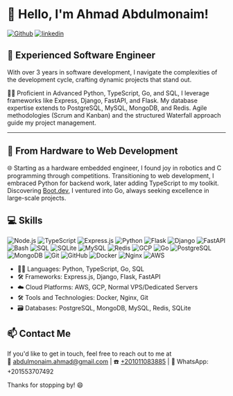 # 👋 Hello, I'm Ahmad Abdulmonaim! 

[![Github](https://img.shields.io/badge/GitHub-000000?style=for-the-badge&logo=GitHub&logoColor=white)](https://github.com/Abdulmonaim?tab=repositories) 
[![linkedin](https://img.shields.io/badge/Linkedin-0A66C2?style=for-the-badge&logo=linkedin&logoColor=white)](https://www.linkedin.com/in/ahmadabdulmonaim/)

## 🚀 Experienced Software Engineer

With over 3 years in software development, I navigate the complexities of the development cycle, crafting dynamic projects that stand out.

👨‍💻 Proficient in Advanced Python, TypeScript, Go, and SQL, I leverage frameworks like Express, Django, FastAPI, and Flask. My database expertise extends to PostgreSQL, MySQL, MongoDB, and Redis. Agile methodologies (Scrum and Kanban) and the structured Waterfall approach guide my project management.

---

## 🔧 From Hardware to Web Development

🌐 Starting as a hardware embedded engineer, I found joy in robotics and C programming through competitions. Transitioning to web development, I embraced Python for backend work, later adding TypeScript to my toolkit. Discovering [Boot.dev](https://boot.dev), I ventured into Go, always seeking excellence in large-scale projects.




## 💻 Skills
![Node.js](https://img.shields.io/badge/Node.js-339933?style=for-the-badge&logo=node.js&logoColor=white)
![TypeScript](https://img.shields.io/badge/TypeScript-3178C6?style=for-the-badge&logo=typescript&logoColor=white)
![Express.js](https://img.shields.io/badge/Express.js-000000?style=for-the-badge&logo=express&logoColor=white)
![Python](https://img.shields.io/badge/Python-3776AB?style=for-the-badge&logo=python&logoColor=white)
![Flask](https://img.shields.io/badge/Flask-000000?style=for-the-badge&logo=flask&logoColor=white)
![Django](https://img.shields.io/badge/Django-092E20?style=for-the-badge&logo=django&logoColor=white)
![FastAPI](https://img.shields.io/badge/FastAPI-009688?style=for-the-badge&logo=fastapi&logoColor=white)
![Bash](https://img.shields.io/badge/Bash-4EAA25?style=for-the-badge&logo=gnu-bash&logoColor=white)
![SQL](https://img.shields.io/badge/SQL-4479A1?style=for-the-badge&logo=sql&logoColor=white)
![SQLite](https://img.shields.io/badge/SQLite-003B57?style=for-the-badge&logo=sqlite&logoColor=white)
![MySQL](https://img.shields.io/badge/MySQL-4479A1?style=for-the-badge&logo=mysql&logoColor=white)
![Redis](https://img.shields.io/badge/Redis-DC382D?style=for-the-badge&logo=redis&logoColor=white)
![GCP](https://img.shields.io/badge/Google_Cloud-4285F4?style=for-the-badge&logo=google-cloud&logoColor=white)
![Go](https://img.shields.io/badge/Go-00ADD8?style=for-the-badge&logo=go&logoColor=white)
![PostgreSQL](https://img.shields.io/badge/PostgreSQL-336791?style=for-the-badge&logo=postgresql&logoColor=white)
![MongoDB](https://img.shields.io/badge/MongoDB-47A248?style=for-the-badge&logo=mongodb&logoColor=white)
![Git](https://img.shields.io/badge/Git-F05032?style=for-the-badge&logo=git&logoColor=white)
![GitHub](https://img.shields.io/badge/GitHub-181717?style=for-the-badge&logo=github&logoColor=white)
![Docker](https://img.shields.io/badge/Docker-2496ED?style=for-the-badge&logo=docker&logoColor=white)
![Nginx](https://img.shields.io/badge/Nginx-009639?style=for-the-badge&logo=nginx&logoColor=white)
![AWS](https://img.shields.io/badge/AWS-232F3E?style=for-the-badge&logo=amazon-aws&logoColor=white)


- 👨‍💻 Languages: Python, TypeScript, Go, SQL
- 🛠️ Frameworks: Express.js, Django, Flask, FastAPI
- ☁️ Cloud Platforms: AWS, GCP, Normal VPS/Dedicated Servers
- 🛠️ Tools and Technologies: Docker, Nginx, Git
- 🗃️ Databases: PostgreSQL, MongoDB, MySQL, Redis, SQLite

## 📫 Contact Me
If you'd like to get in touch, feel free to reach out to me at\
📧 [abdulmonaim.ahmad@gmail.com](mailto:abdulmonaim.ahmad@gmail.com) | ☎️ [+201011083885](tel:+201011083885) | 📱 WhatsApp: +201553707492


Thanks for stopping by! 😄
